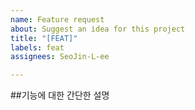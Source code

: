 ```yaml
---
name: Feature request
about: Suggest an idea for this project
title: "[FEAT]"
labels: feat
assignees: SeoJin-L-ee

---
```


##기능에 대한 간단한 설명
